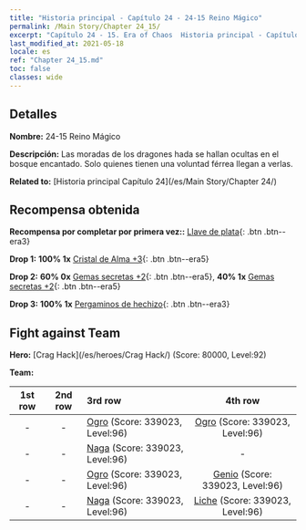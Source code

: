 ```yaml
---
title: "Historia principal - Capítulo 24 - 24-15 Reino Mágico"
permalink: /Main Story/Chapter 24_15/
excerpt: "Capítulo 24 - 15. Era of Chaos  Historia principal - Capítulo 24_15. 24-15 Reino Mágico"
last_modified_at: 2021-05-18
locale: es
ref: "Chapter 24_15.md"
toc: false
classes: wide
---
```


## Detalles

 **Nombre:** 24-15 Reino Mágico

 **Descripción:** Las moradas de los dragones hada se hallan ocultas en el bosque encantado. Solo quienes tienen una voluntad férrea llegan a verlas.

 **Related to:** [Historia principal Capítulo 24](/es/Main Story/Chapter 24/)

## Recompensa obtenida

 **Recompensa por completar por primera vez::** [Llave de plata](/ItemsES/con_693/){: .btn .btn--era3}

 **Drop 1:** **100% 1x** [Cristal de Alma +3](/ItemsES/mat_87/){: .btn .btn--era5}

 **Drop 2:** **60% 0x** [Gemas secretas +2](/ItemsES/mat_79/){: .btn .btn--era5}, **40% 1x** [Gemas secretas +2](/ItemsES/mat_79/){: .btn .btn--era5}

 **Drop 3:** **100% 1x** [Pergaminos de hechizo](/ItemsES/con_694/){: .btn .btn--era3}


## Fight against Team
 **Hero:** [Crag Hack](/es/heroes/Crag Hack/) (Score: 80000, Level:92)

 **Team:**


  | 1st row | 2nd row | 3rd row | 4th row |
  |:----:|:----:|:----|:----:|
  | - | - | [Ogro](/es/units/Ogre/) (Score: 339023, Level:96)  | [Ogro](/es/units/Ogre/) (Score: 339023, Level:96)  |
  | - | - | [Naga](/es/units/Naga/) (Score: 339023, Level:96)  | - |
  | - | - | [Ogro](/es/units/Ogre/) (Score: 339023, Level:96)  | [Genio](/es/units/Genie/) (Score: 339023, Level:96)  |
  | - | - | [Naga](/es/units/Naga/) (Score: 339023, Level:96)  | [Liche](/es/units/Lich/) (Score: 339023, Level:96)  |


